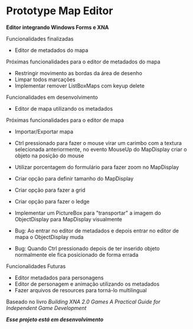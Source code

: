 Prototype Map Editor
====================

**Editor integrando Windows Forms e XNA**

Funcionalidades finalizadas
* Editor de metadados do mapa

Próximas funcionalidades para o editor de metadados do mapa
* Restringir movimento as bordas da área de desenho
* Limpar todos marcações
* Implementar remover ListBoxMaps com keyup delete

Funcionalidades em desenvolvimento
* Editor de mapa utilizando os metadados

Próximas funcionalidades para o editor de mapa
* Importar/Exportar mapa
* Ctrl pressionado para fazer o mouse virar um carimbo com a textura selecionada anteriormente, no evento MouseUp do MapDisplay criar o objeto na posição do mouse

* Utilizar porcentagem do formulário para fazer zoom no MapDisplay
* Criar opção para definir tamanho do MapDisplay
* Criar opção para fazer a grid
* Criar opção para fazer o ledge
* Implementar um PictureBox para "transportar" a imagem do ObjectDisplay para MapDisplay visualmente
* Bug: Ao entrar no editor de metadados e depois entrar no editor de mapa o ObjectDisplay muda
* Bug: Quando Ctrl pressionado depois de ter inserido objeto normalmente ele fica posicionado de forma errada

Funcionalidades Futuras
* Editor metadados para personagens
* Editor de personagem e animação utilizando os metadados
* Fazer arquivos de resources para torná-lo multilingual



Baseado no livro *Building XNA 2.0 Games A Practical Guide for Independent Game Development*

***Esse projeto está em desenvolvimento***